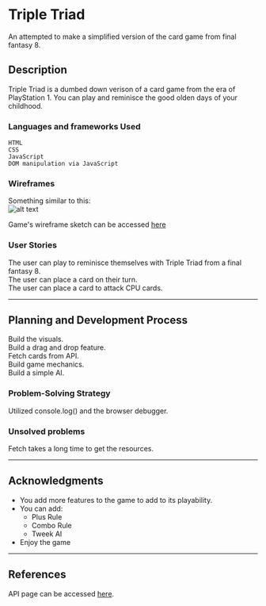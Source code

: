 # Triple Triad 

An attempted to make a simplified version of the card game from final fantasy 8.

## Description

Triple Triad is a dumbed down verison of a card game from the era of PlayStation 1. You can play and reminisce the good olden days of your childhood. 

### Languages and frameworks Used
```
HTML
CSS
JavaScript
DOM manipulation via JavaScript
```

### Wireframes

Something similar to this:  
![alt text](https://i.ytimg.com/vi/FdxfpCZf3-8/hqdefault.jpg)  

Game's wireframe sketch can be accessed [here](https://wireframe.cc/rmK82e)
### User Stories

The user can play to reminisce themselves with Triple Triad from a final fantasy 8.  
The user can place a card on their turn.  
The user can place a card to attack CPU cards.  

---

## Planning and Development Process

Build the visuals.  
Build a drag and drop feature.  
Fetch cards from API.  
Build game mechanics.  
Build a simple AI.  

### Problem-Solving Strategy

Utilized console.log() and the browser debugger.

### Unsolved problems
 
Fetch takes a long time to get the resources.

---

## Acknowledgments

* You add more features to the game to add to its playability.
* You can add:
    * Plus Rule 
    * Combo Rule
    * Tweek AI 
* Enjoy the game

---

 ## References
 API page can be accessed [here]("https://triad.raelys.com/).